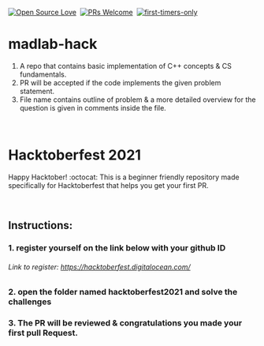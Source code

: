 [![Open Source Love](https://badges.frapsoft.com/os/v1/open-source.svg?v=102)](https://hacktoberfest.netlify.com/)&nbsp;
[![PRs Welcome](https://img.shields.io/badge/PRs-welcome-brightgreen.svg?style=flat-square)](https://github.com/Open-Source-Contributors-JSS/Hacktoberfest2019)&nbsp;
[![first-timers-only](https://img.shields.io/badge/first--timers--only-friendly-blue.svg?style=flat-square)](https://hacktoberfest.netlify.com/)&nbsp;

# madlab-hack

1. A repo that contains basic implementation of C++ concepts & CS fundamentals.
2. PR will be accepted if the code implements the given problem statement.
3. File name contains outline of problem & a more detailed overview for the question is given in comments inside the file.

<p>&nbsp;</p>

# Hacktoberfest 2021 

Happy Hacktober! :octocat: This is a beginner friendly repository made specifically for Hacktoberfest that helps you get your first PR.


<p>&nbsp;</p>

## Instructions: 
### 1. register yourself on the link below with your github ID 
###### Link to register: https://hacktoberfest.digitalocean.com/
### 2. open the folder named hacktoberfest2021 and solve the challenges
### 3. The PR will be reviewed & congratulations you made your first pull Request.









